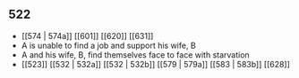 ## 522
- [[574 | 574a]] [[601]] [[620]] [[631]] 
- A is unable to find a job and support his wife, B
- A and his wife, B, find themselves face to face with starvation
- [[523]] [[532 | 532a]] [[532 | 532b]] [[579 | 579a]] [[583 | 583b]] [[628]] 

